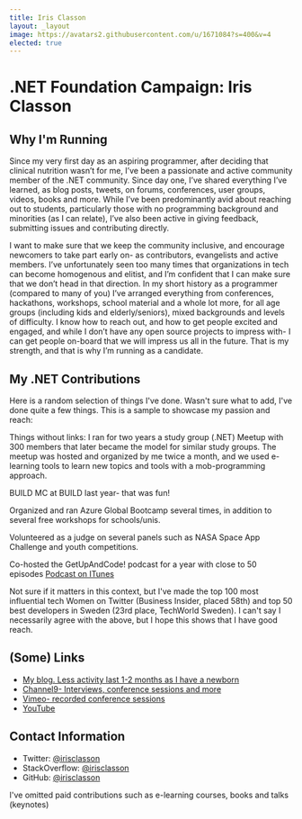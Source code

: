 ```yaml
---
title: Iris Classon
layout: _layout
image: https://avatars2.githubusercontent.com/u/1671084?s=400&v=4
elected: true
---
```


# .NET Foundation Campaign: Iris Classon

## Why I'm Running
Since my very first day as an aspiring programmer, after deciding that clinical nutrition wasn’t for me, I’ve been a passionate and active community member of the .NET community. Since day one, I’ve shared everything I’ve learned, as blog posts, tweets, on forums, conferences, user groups, videos, books and more. While I’ve been predominantly avid about reaching out to students, particularly those with no programming background and minorities (as I can relate), I’ve also been active in giving feedback, submitting issues and contributing directly.

I want to make sure that we keep the community inclusive, and encourage newcomers to take part early on- as contributors, evangelists and active members. I’ve unfortunately seen too many times that organizations in tech can become homogenous and elitist, and I’m confident that I can make sure that we don’t head in that direction. In my short history as a programmer (compared to many of you) I’ve arranged everything from conferences, hackathons, workshops, school material and a whole lot more, for all age groups (including kids and elderly/seniors), mixed backgrounds and levels of difficulty. I know how to reach out, and how to get people excited and engaged, and while I don’t have any open source projects to impress with- I can get people on-board that we will impress us all in the future. That is my strength, and that is why I’m running as a candidate.

## My .NET Contributions
Here is a random selection of things I've done. Wasn't sure what to add, I've done quite a few things. This is a sample to showcase my passion and reach:

Things without links:
I ran for two years a study group (.NET) Meetup with 300 members that later became the model for similar study groups. The meetup was hosted and organized by me twice a month, and we used e-learning tools to learn new topics and tools with a mob-programming approach.

BUILD MC at BUILD last year- that was fun!

Organized and ran Azure Global Bootcamp several times, in addition to several free workshops for schools/unis. 

Volunteered as a judge on several panels such as NASA Space App Challenge and youth competitions.

Co-hosted the GetUpAndCode! podcast for a year with close to 50 episodes [Podcast on ITunes](https://itunes.apple.com/us/podcast/get-up-and-code/id646958161?mt=2)

Not sure if it matters in this context, but I've made the top 100 most influential tech Women on Twitter (Business Insider, placed 58th) and top 50 best developers in Sweden (23rd place, TechWorld Sweden). I can't say I necessarily agree with the above, but I hope this shows that I have good reach. 

## (Some) Links
* [My blog. Less activity last 1-2 months as I have a newborn](http://irisclasson.com)
* [Channel9- Interviews, conference sessions and more](https://channel9.msdn.com/Search?term=iris%20classon&lang-en=true)
* [Vimeo- recorded conference sessions](https://vimeo.com/search?q=iris%20classon)
* [YouTube](https://www.youtube.com/channel/UChUJLb50mNALThfUuZZn7QA)

## Contact Information
* Twitter: [@irisclasson](https://twitter.com/irisclasson)
* StackOverflow: [@irisclasson](https://stackoverflow.com/users/984153/iris-classon)
* GitHub: [@irisclasson](https://github.com/irisclasson)

I've omitted paid contributions such as e-learning courses, books and talks (keynotes)
